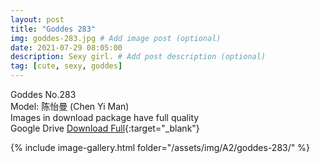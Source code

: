 ```yaml
---
layout: post
title: "Goddes 283"
img: goddes-283.jpg # Add image post (optional)
date: 2021-07-29 08:05:00
description: Sexy girl. # Add post description (optional)
tag: [cute, sexy, goddes]
---
```

Goddes No.283  
Model: 陈怡曼 (Chen Yi Man)  
Images in download package have full quality                    
Google Drive [Download Full](http://gestyy.com/eoAiLE){:target="_blank"}

{% include image-gallery.html folder="/assets/img/A2/goddes-283/" %}
